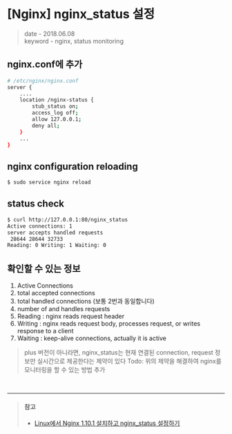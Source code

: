 # [Nginx] nginx_status 설정
> date - 2018.06.08  
> keyword - nginx, status monitoring  


## nginx.conf에 추가
```sh
# /etc/nginx/nginx.conf
server {
    ....
    location /nginx-status {
        stub_status on;
        access_log off;
        allow 127.0.0.1;
        deny all;
    }
    ...
}
```

## nginx configuration reloading
```sh
$ sudo service nginx reload
```

## status check
```sh
$ curl http://127.0.0.1:80/nginx_status
Active connections: 1
server accepts handled requests
 28644 28644 32733
Reading: 0 Writing: 1 Waiting: 0
```

## 확인할 수 있는 정보
1. Active Connections
2. total accepted connections
3. total handled connections (보통 2번과 동일합니다)
4. number of and handles requests
5. Reading : nginx reads request header
6. Writing : nginx reads request body, processes request, or writes response to a client
7. Waiting : keep-alive connections, actually it is active

> plus 버전이 아니라면, nginx_status는 현재 연결된 connection, request 정보만 실시간으로 제공한다는 제약이 있다
> Todo: 위의 제약을 해결하여 nginx를 모니터링을 할 수 있는 방법 추가

<br>

---

> #### 참고
> * [Linux에서 Nginx 1.10.1 설치하고 nginx_status 설정하기](https://sarc.io/index.php/nginx/592-linux-nginx-1-10-1-nginx-status)
